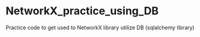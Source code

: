 # NetworkX_practice_using_DB

Practice code to get used to NetworkX library
utilize DB (sqlalchemy library)
